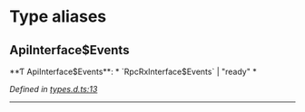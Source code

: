 

# Type aliases

<a id="apiinterface_events"></a>

##  ApiInterface$Events

**Ƭ ApiInterface$Events**: * `RpcRxInterface$Events` &#124; "ready"
*

*Defined in [types.d.ts:13](https://github.com/polkadot-js/api/blob/f5948fe/packages/api/src/types.d.ts#L13)*

___

